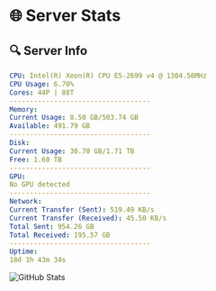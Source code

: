 # 🌐 Server Stats
## 🔍 Server Info
```yaml
CPU: Intel(R) Xeon(R) CPU E5-2699 v4 @ 1304.56MHz
CPU Usage: 6.70%
Cores: 44P | 88T
-----------------------------------
Memory:
Current Usage: 8.50 GB/503.74 GB
Available: 491.79 GB
-----------------------------------
Disk:
Current Usage: 30.70 GB/1.71 TB
Free: 1.60 TB
-----------------------------------
GPU:
No GPU detected
-----------------------------------
Network:
Current Transfer (Sent): 519.49 KB/s
Current Transfer (Received): 45.50 KB/s
Total Sent: 954.26 GB
Total Received: 195.57 GB
-----------------------------------
Uptime:
18d 1h 43m 34s
```
![GitHub Stats](https://img.shields.io/badge/Updated-2025-05-07_18:52:22-blue)